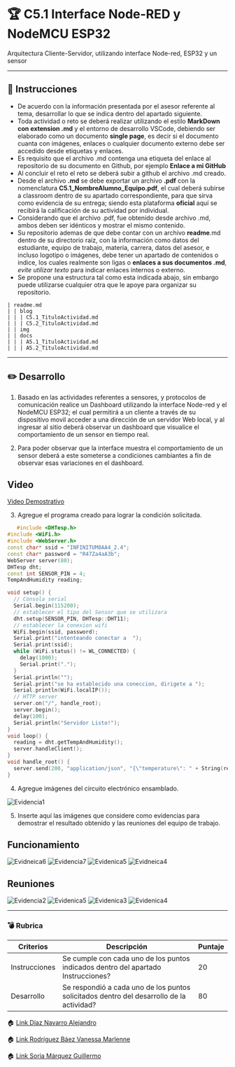# :trophy: C5.1 Interface Node-RED y NodeMCU ESP32

Arquitectura Cliente-Servidor, utilizando interface Node-red, ESP32 y un sensor

___

## :blue_book: Instrucciones

- De acuerdo con la información presentada por el asesor referente al tema, desarrollar lo que se indica dentro del apartado siguiente.
- Toda actividad o reto se deberá realizar utilizando el estilo **MarkDown con extension .md** y el entorno de desarrollo VSCode, debiendo ser elaborado como un documento **single page**, es decir si el documento cuanta con imágenes, enlaces o cualquier documento externo debe ser accedido desde etiquetas y enlaces.
- Es requisito que el archivo .md contenga una etiqueta del enlace al repositorio de su documento en Github, por ejemplo **Enlace a mi GitHub**
- Al concluir el reto el reto se deberá subir a github el archivo .md creado.
- Desde el archivo **.md** se debe exportar un archivo **.pdf** con la nomenclatura **C5.1_NombreAlumno_Equipo.pdf**, el cual deberá subirse a classroom dentro de su apartado correspondiente, para que sirva como evidencia de su entrega; siendo esta plataforma **oficial** aquí se recibirá la calificación de su actividad por individual.
- Considerando que el archivo .pdf, fue obtenido desde archivo .md, ambos deben ser idénticos y mostrar el mismo contenido.
- Su repositorio ademas de que debe contar con un archivo **readme**.md dentro de su directorio raíz, con la información como datos del estudiante, equipo de trabajo, materia, carrera, datos del asesor, e incluso logotipo o imágenes, debe tener un apartado de contenidos o indice, los cuales realmente son ligas o **enlaces a sus documentos .md**, _evite utilizar texto_ para indicar enlaces internos o externo.
- Se propone una estructura tal como esta indicada abajo, sin embargo puede utilizarse cualquier otra que le apoye para organizar su repositorio.  


``` 
| readme.md
| | blog
| | | C5.1_TituloActividad.md
| | | C5.2_TituloActividad.md
| | img
| | docs
| | | A5.1_TituloActividad.md
| | | A5.2_TituloActividad.md
```
___

## :pencil2: Desarrollo

1. Basado en las actividades referentes a sensores, y protocolos de comunicación realice un Dashboard utilizando la interface Node-red y el NodeMCU ESP32; el cual permitirá a un cliente a través de su dispositivo movil acceder a una dirección de un servidor Web local, y al ingresar al sitio deberá observar un dashboard que visualice el comportamiento de un sensor en tiempo real.

2. Para poder observar que la interface muestra el comportamiento de un sensor deberá a este someterse a condiciones cambiantes a fin de observar esas variaciones en el dashboard.
   
## Video 
[Video Demostrativo](https://youtu.be/dCSdujuZf-c)

3. Agregue el programa creado para lograr la condición solicitada.

```C++
   #include <DHTesp.h>
#include <WiFi.h>
#include <WebServer.h>
const char* ssid = "INFINITUM8AA4_2.4";
const char* password = "R47Za4aA3b";
WebServer server(80);
DHTesp dht;
const int SENSOR_PIN = 4;
TempAndHumidity reading;

void setup() {
  // Consola serial
  Serial.begin(115200);
  // establecer el tipo del Sensor que se utilizara
  dht.setup(SENSOR_PIN, DHTesp::DHT11);
  // establecer la conexion wifi 
  WiFi.begin(ssid, password);
  Serial.print("intenteando conectar a  ");
  Serial.print(ssid);
  while (WiFi.status() != WL_CONNECTED) {
    delay(1000);
    Serial.print(".");
  }
  Serial.println("");
  Serial.print("se ha establecido una coneccion, dirigete a ");
  Serial.println(WiFi.localIP());
  // HTTP server
  server.on("/", handle_root);
  server.begin();
  delay(100);
  Serial.println("Servidor Listo!");
}
void loop() {
  reading = dht.getTempAndHumidity();
  server.handleClient();
}
void handle_root() {
  server.send(200, "application/json", "{\"temperature\": " + String(reading.temperature) + ", \"humidity\": " + String(reading.humidity) + "}");
}
```

4. Agregue imágenes del circuito electrónico ensamblado.

![Evidencia1](../img/C5.1E5.jpg)

5. Inserte aquí las imágenes que considere como evidencias para demostrar el resultado obtenido y las reuniones del equipo de trabajo.
## Funcionamiento 
![Evidneica6](../img/C5.1E1.png)
![Evidencia7](../img/C5.1E2.png)
![Evidenica5](../img/C5.1E3.png)
![Evidneica4](../img/C5.1E4.png)

## Reuniones   
![Evidencia2](../img/c5.1E6.png)
![Evidenica5](../img/C5.1E7.png)
![Evidenica3](../img/C5.1E8.png)
![Evidenica4](../img/C5.1E9.png)

___

### :bomb: Rubrica

| Criterios     | Descripción                                                                                  | Puntaje |
| ------------- | -------------------------------------------------------------------------------------------- | ------- |
| Instrucciones | Se cumple con cada uno de los puntos indicados dentro del apartado Instrucciones?            | 20 |
| Desarrollo    | Se respondió a cada uno de los puntos solicitados dentro del desarrollo de la actividad?     | 80      |

:house: [Link  Díaz Navarro Alejandro](https://github.com/AlejandroDiaz96/SistemasProgramables2020)

:house: [Link Rodríguez Báez Vanessa Marlenne](https://github.com/vanessamRodriguez/Sistemas_Programables)

:house: [Link Soria Márquez Guillermo](https://github.com/GuillermoSoria97/Sistemas_P)
